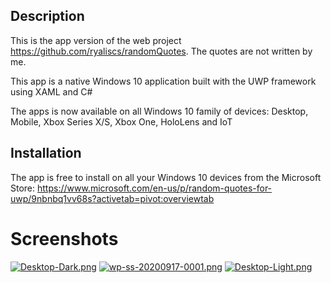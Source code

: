 ## Description
This is the app version of the web project https://github.com/ryaliscs/randomQuotes. The quotes are not written by me.

This app is a native Windows 10 application built with the UWP framework using XAML and C#

The apps is now available on all Windows 10 family of devices: Desktop, Mobile, Xbox Series X/S, Xbox One, HoloLens and IoT

## Installation
The app is free to install on all your Windows 10 devices from the Microsoft Store: https://www.microsoft.com/en-us/p/random-quotes-for-uwp/9nbnbq1vv68s?activetab=pivot:overviewtab

# Screenshots
[![Desktop-Dark.png](https://i.postimg.cc/026XCGJ6/Desktop-Dark.png)](https://postimg.cc/KR25GMfF)
[![wp-ss-20200917-0001.png](https://i.postimg.cc/jjhMjZB1/wp-ss-20200917-0001.png)](https://postimg.cc/gwnVSqzy)
[![Desktop-Light.png](https://i.postimg.cc/gJkNL3W2/Desktop-Light.png)](https://postimg.cc/94KGvR06)
